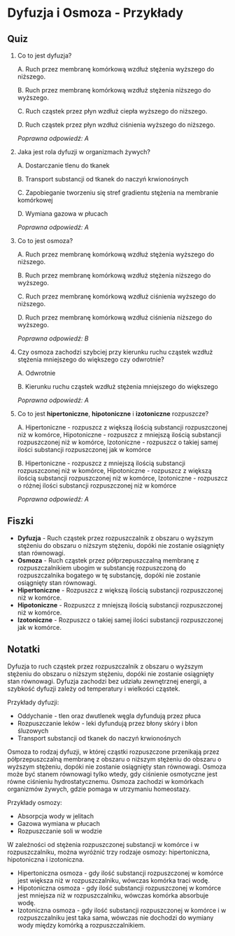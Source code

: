 Dyfuzja i Osmoza - Przykłady
========================

Quiz
----
1. Co to jest dyfuzja?

   A. Ruch przez membranę komórkową wzdłuż stężenia wyższego do niższego.
   
   B. Ruch przez membranę komórkową wzdłuż stężenia niższego do wyższego.
   
   C. Ruch cząstek przez płyn wzdłuż ciepła wyższego do niższego.
   
   D. Ruch cząstek przez płyn wzdłuż ciśnienia wyższego do niższego.

   *Poprawna odpowiedź: A*

2. Jaka jest rola dyfuzji w organizmach żywych?

   A. Dostarczanie tlenu do tkanek
   
   B. Transport substancji od tkanek do naczyń krwionośnych
   
   C. Zapobieganie tworzeniu się stref gradientu stężenia na membranie komórkowej
   
   D. Wymiana gazowa w płucach

   *Poprawna odpowiedź: A*

3. Co to jest osmoza?

   A. Ruch przez membranę komórkową wzdłuż stężenia wyższego do niższego.
   
   B. Ruch przez membranę komórkową wzdłuż stężenia niższego do wyższego.
   
   C. Ruch przez membranę komórkową wzdłuż ciśnienia wyższego do niższego.
   
   D. Ruch przez membranę komórkową wzdłuż ciśnienia niższego do wyższego.

   *Poprawna odpowiedź: B*

4. Czy osmoza zachodzi szybciej przy kierunku ruchu cząstek wzdłuż stężenia mniejszego do większego czy odwrotnie?

   A. Odwrotnie
   
   B. Kierunku ruchu cząstek wzdłuż stężenia mniejszego do większego

   *Poprawna odpowiedź: A*

5. Co to jest **hipertoniczne**, **hipotoniczne** i **izotoniczne** rozpuszcze?

   A. Hipertoniczne - rozpuszcz z większą ilością substancji rozpuszczonej niż w komórce, Hipotoniczne - rozpuszcz z mniejszą ilością substancji rozpuszczonej niż w komórce, Izotoniczne - rozpuszcz o takiej samej ilości substancji rozpuszczonej jak w komórce
   
   B. Hipertoniczne - rozpuszcz z mniejszą ilością substancji rozpuszczonej niż w komórce, Hipotoniczne - rozpuszcz z większą ilością substancji rozpuszczonej niż w komórce, Izotoniczne - rozpuszcz o różnej ilości substancji rozpuszczonej niż w komórce

   *Poprawna odpowiedź: A*

Fiszki
------

* **Dyfuzja** - Ruch cząstek przez rozpuszczalnik z obszaru o wyższym stężeniu do obszaru o niższym stężeniu, dopóki nie zostanie osiągnięty stan równowagi.
* **Osmoza** - Ruch cząstek przez półprzepuszczalną membranę z rozpuszczalnikiem ubogim w substancję rozpuszczoną do rozpuszczalnika bogatego w tę substancję, dopóki nie zostanie osiągnięty stan równowagi.
* **Hipertoniczne** - Rozpuszcz z większą ilością substancji rozpuszczonej niż w komórce.
* **Hipotoniczne** - Rozpuszcz z mniejszą ilością substancji rozpuszczonej niż w komórce.
* **Izotoniczne** - Rozpuszcz o takiej samej ilości substancji rozpuszczonej jak w komórce.

Notatki
-------

Dyfuzja to ruch cząstek przez rozpuszczalnik z obszaru o wyższym stężeniu do obszaru o niższym stężeniu, dopóki nie zostanie osiągnięty stan równowagi. Dyfuzja zachodzi bez udziału zewnętrznej energii, a szybkość dyfuzji zależy od temperatury i wielkości cząstek.

Przykłady dyfuzji:

* Oddychanie - tlen oraz dwutlenek węgla dyfundują przez płuca
* Rozpuszczanie leków - leki dyfundują przez błony skóry i błon śluzowych
* Transport substancji od tkanek do naczyń krwionośnych

Osmoza to rodzaj dyfuzji, w której cząstki rozpuszczone przenikają przez półprzepuszczalną membranę z obszaru o niższym stężeniu do obszaru o wyższym stężeniu, dopóki nie zostanie osiągnięty stan równowagi. Osmoza może być stanem równowagi tylko wtedy, gdy ciśnienie osmotyczne jest równe ciśnieniu hydrostatycznemu. Osmoza zachodzi w komórkach organizmów żywych, gdzie pomaga w utrzymaniu homeostazy.

Przykłady osmozy:

* Absorpcja wody w jelitach
* Gazowa wymiana w płucach
* Rozpuszczanie soli w wodzie

W zależności od stężenia rozpuszczonej substancji w komórce i w rozpuszczalniku, można wyróżnić trzy rodzaje osmozy: hipertoniczna, hipotoniczna i izotoniczna.

* Hipertoniczna osmoza - gdy ilość substancji rozpuszczonej w komórce jest większa niż w rozpuszczalniku, wówczas komórka traci wodę.
* Hipotoniczna osmoza - gdy ilość substancji rozpuszczonej w komórce jest mniejsza niż w rozpuszczalniku, wówczas komórka absorbuje wodę.
* Izotoniczna osmoza - gdy ilość substancji rozpuszczonej w komórce i w rozpuszczalniku jest taka sama, wówczas nie dochodzi do wymiany wody między komórką a rozpuszczalnikiem.